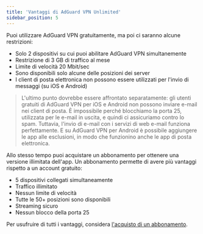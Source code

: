 ```yaml
---
title: 'Vantaggi di AdGuard VPN Unlimited'
sidebar_position: 5
---
```

 
Puoi utilizzare AdGuard VPN gratuitamente, ma poi ci saranno alcune restrizioni:

* Solo 2 dispositivi su cui puoi abilitare AdGuard VPN simultanemente
* Restrizione di 3 GB di traffico al mese
* Limite di velocità 20 Mbit/sec
* Sono disponibili solo alcune delle posizioni dei server
* I client di posta elettronica non possono essere utilizzati per l'invio di messaggi (su iOS e Android)

> L'ultimo punto dovrebbe essere affrontato separatamente: gli utenti gratuiti di AdGuard VPN per iOS e Android non possono inviare e-mail nei client di posta. È impossibile perché blocchiamo la porta 25, utilizzata per le e-mail in uscita, e quindi ci assicuriamo contro lo spam. Tuttavia, l'invio di e-mail con i servizi di web e-mail funziona perfettamente. E su AdGuard VPN per Android è possibile aggiungere le app alle esclusioni, in modo che funzionino anche le app di posta elettronica.

Allo stesso tempo puoi acquistare un abbonamento per ottenere una versione illimitata dell'app. Un abbonamento permette di avere più vantaggi rispetto a un account gratuito:

* 5 dispositivi collegati simultaneamente
* Traffico illimitato
* Nessun limite di velocità
* Tutte le 50+ posizioni sono disponibili
* Streaming sicuro
* Nessun blocco della porta 25

Per usufruire di tutti i vantaggi, considera [l'acquisto di un abbonamento](subscription.md).
